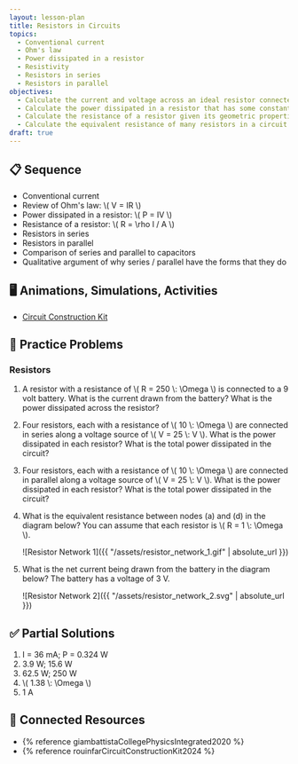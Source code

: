 ```yaml
---
layout: lesson-plan
title: Resistors in Circuits
topics:
  - Conventional current
  - Ohm's law
  - Power dissipated in a resistor
  - Resistivity
  - Resistors in series
  - Resistors in parallel
objectives:
  - Calculate the current and voltage across an ideal resistor connected to an ideal battery
  - Calculate the power dissipated in a resistor that has some constant current flowing through it
  - Calculate the resistance of a resistor given its geometric properties and material resistivity
  - Calculate the equivalent resistance of many resistors in a circuit
draft: true
---
```


## 📋 Sequence

* Conventional current
* Review of Ohm's law: \\( V = IR \\)
* Power dissipated in a resistor: \\( P = IV \\)
* Resistance of a resistor: \\( R = \\rho l / A \\)
* Resistors in series
* Resistors in parallel
* Comparison of series and parallel to capacitors
* Qualitative argument of why series / parallel have the forms that they do

## 🖥️ Animations, Simulations, Activities

* [Circuit Construction Kit](https://phet.colorado.edu/sims/html/circuit-construction-kit-dc/latest/circuit-construction-kit-dc_all.html)

## 📝 Practice Problems

### Resistors

1. A resistor with a resistance of \\( R = 250 \\: \Omega \\) is connected to a 9 volt battery. What is the current drawn from the battery? What is the power dissipated across the resistor?
2. Four resistors, each with a resistance of \\( 10 \\: \Omega \\) are connected in series along a voltage source of \\( V = 25 \\: V \\). What is the power dissipated in each resistor? What is the total power dissipated in the circuit?
3. Four resistors, each with a resistance of \\( 10 \\: \Omega \\) are connected in parallel along a voltage source of \\( V = 25 \\: V \\). What is the power dissipated in each resistor? What is the total power dissipated in the circuit?
4. What is the equivalent resistance between nodes (a) and (d) in the diagram below? You can assume that each resistor is \\( R = 1 \\: \Omega \\).

    ![Resistor Network 1]({{ "/assets/resistor_network_1.gif" | absolute_url }})

5. What is the net current being drawn from the battery in the diagram below? The battery has a voltage of 3 V.

    ![Resistor Network 2]({{ "/assets/resistor_network_2.svg" | absolute_url }})

## ✅ Partial Solutions

1. I = 36 mA; P = 0.324 W
2. 3.9 W; 15.6 W
3. 62.5 W; 250 W
4. \\( 1.38 \\: \Omega \\)
5. 1 A

## 📘 Connected Resources

* {% reference giambattistaCollegePhysicsIntegrated2020 %}
* {% reference rouinfarCircuitConstructionKit2024 %}
